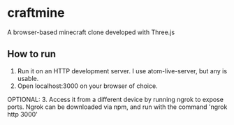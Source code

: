 # craftmine
A browser-based minecraft clone developed with Three.js

## How to run

1. Run it on an HTTP development server. I use atom-live-server, but any is usable.
2. Open localhost:3000 on your browser of choice.

OPTIONAL:
3. Access it from a different device by running ngrok to expose ports. Ngrok can be downloaded via npm, and run with the command 'ngrok http 3000'
